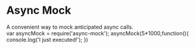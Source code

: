 # Async Mock

A convenient way to mock anticipated async calls.  
    var asyncMock = require('async-mock');
    asyncMock(5*1000,function(){
		        console.log('I just executed!');
    })
